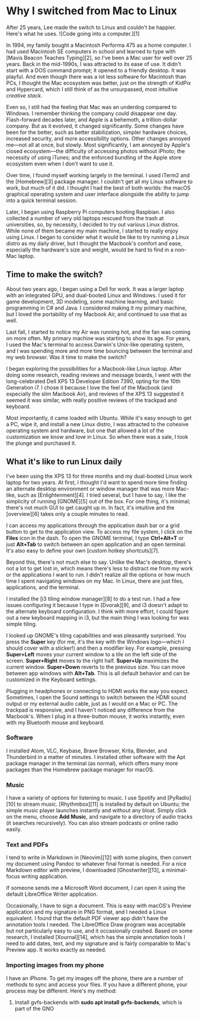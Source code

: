 [#]: collector: (lujun9972)
[#]: translator: ( )
[#]: reviewer: ( )
[#]: publisher: ( )
[#]: url: ( )
[#]: subject: (Why I switched from Mac to Linux)
[#]: via: (https://opensource.com/article/20/3/mac-linux)
[#]: author: (Lee Tusman https://opensource.com/users/leeto)

Why I switched from Mac to Linux
======
After 25 years, Lee made the switch to Linux and couldn't be happier.
Here's what he uses.
![Code going into a computer.][1]

In 1994, my family bought a Macintosh Performa 475 as a home computer. I had used Macintosh SE computers in school and learned to type with [Mavis Beacon Teaches Typing][2], so I've been a Mac user for well over 25 years. Back in the mid-1990s, I was attracted to its ease of use. It didn't start with a DOS command prompt; it opened to a friendly desktop. It was playful. And even though there was a lot less software for Macintosh than PCs, I thought the Mac ecosystem was better, just on the strength of KidPix and Hypercard, which I still think of as the unsurpassed, most intuitive _creative stack_.

Even so, I still had the feeling that Mac was an underdog compared to Windows. I remember thinking the company could disappear one day. Flash-forward decades later, and Apple is a behemoth, a trillion-dollar company. But as it evolved, it changed significantly. Some changes have been for the better, such as better stabilization, simpler hardware choices, increased security, and more accessibility options. Other changes annoyed me—not all at once, but slowly. Most significantly, I am annoyed by Apple's closed ecosystem—the difficulty of accessing photos without iPhoto; the necessity of using iTunes; and the enforced bundling of the Apple store ecosystem even when I don't want to use it.

Over time, I found myself working largely in the terminal. I used iTerm2 and the [Homebrew][3] package manager. I couldn't get all my Linux software to work, but much of it did. I thought I had the best of both worlds: the macOS graphical operating system and user interface alongside the ability to jump into a quick terminal session.

Later, I began using Raspberry Pi computers booting Raspbian. I also collected a number of very old laptops rescued from the trash at universities, so, by necessity, I decided to try out various Linux distros. While none of them became my main machine, I started to really enjoy using Linux. I began to consider what it would be like to try running a Linux distro as my daily driver, but I thought the Macbook's comfort and ease, especially the hardware's size and weight, would be hard to find in a non-Mac laptop.

## Time to make the switch?

About two years ago, I began using a Dell for work. It was a larger laptop with an integrated GPU, and dual-booted Linux and Windows. I used it for game development, 3D modeling, some machine learning, and basic programming in C# and Java. I considered making it my primary machine, but I loved the portability of my Macbook Air, and continued to use that as well.

Last fall, I started to notice my Air was running hot, and the fan was coming on more often. My primary machine was starting to show its age. For years, I used the Mac's terminal to access Darwin's Unix-like operating system, and I was spending more and more time bouncing between the terminal and my web browser. Was it time to make the switch?

I began exploring the possibilities for a Macbook-like Linux laptop. After doing some research, reading reviews and message boards, I went with the long-celebrated Dell XPS 13 Developer Edition 7390, opting for the 10th Generation i7. I chose it because I love the feel of the Macbook (and especially the slim Macbook Air), and reviews of the XPS 13 suggested it seemed it was similar, with really positive reviews of the trackpad and keyboard.

Most importantly, it came loaded with Ubuntu. While it's easy enough to get a PC, wipe it, and install a new Linux distro, I was attracted to the cohesive operating system and hardware, but one that allowed a lot of the customization we know and love in Linux. So when there was a sale, I took the plunge and purchased it.

## What it's like to run Linux daily

I've been using the XPS 13 for three months and my dual-booted Linux work laptop for two years. At first, I thought I'd want to spend more time finding an alternate desktop environment or window manager that was more Mac-like, such as [Enlightenment][4]. I tried several, but I have to say, I like the simplicity of running [GNOME][5] out of the box. For one thing, it's minimal; there's not much GUI to get caught up in. In fact, it's intuitive and the [overview][6] takes only a couple minutes to read. 

I can access my applications through the application dash bar or a grid button to get to the application view. To access my file system, I click on the **Files** icon in the dash. To open the GNOME terminal, I type **Ctrl+Alt+T** or just **Alt+Tab** to switch between an open application and an open terminal. It's also easy to define your own [custom hotkey shortcuts][7].

Beyond this, there's not much else to say. Unlike the Mac's desktop, there's not a lot to get lost in, which means there's less to distract me from my work or the applications I want to run. I didn't realize all the options or how much time I spent navigating windows on my Mac. In Linux, there are just files, applications, and the terminal.

I installed the [i3 tiling window manager][8] to do a test run. I had a few issues configuring it because I type in [Dvorak][9], and i3 doesn't adapt to the alternate keyboard configuration. I think with more effort, I could figure out a new keyboard mapping in i3, but the main thing I was looking for was simple tiling.

I looked up GNOME's tiling capabilities and was pleasantly surprised. You press the **Super** key (for me, it's the key with the Windows logo—which I should cover with a sticker!) and then a modifier key. For example, pressing **Super+Left** moves your current window to a tile on the left side of the screen. **Super+Right** moves to the right half. **Super+Up** maximizes the current window. **Super+Down** reverts to the previous size. You can move between app windows with **Alt+Tab**. This is all default behavior and can be customized in the Keyboard settings.

Plugging in headphones or connecting to HDMI works the way you expect. Sometimes, I open the Sound settings to switch between the HDMI sound output or my external audio cable, just as I would on a Mac or PC. The trackpad is responsive, and I haven't noticed any difference from the Macbook's. When I plug in a three-button mouse, it works instantly, even with my Bluetooth mouse and keyboard.

### Software

I installed Atom, VLC, Keybase, Brave Browser, Krita, Blender, and Thunderbird in a matter of minutes. I installed other software with the Apt package manager in the terminal (as normal), which offers many more packages than the Homebrew package manager for macOS.

### Music

I have a variety of options for listening to music. I use Spotify and [PyRadio][10] to stream music. [Rhythmbox][11] is installed by default on Ubuntu; the simple music player launches instantly and without any bloat. Simply click on the menu, choose **Add Music**, and navigate to a directory of audio tracks (it searches recursively). You can also stream podcasts or online radio easily.

### Text and PDFs

I tend to write in Markdown in [Neovim][12] with some plugins, then convert my document using Pandoc to whatever final format is needed. For a nice Markdown editor with preview, I downloaded [Ghostwriter][13], a minimal-focus writing application.

If someone sends me a Microsoft Word document, I can open it using the default LibreOffice Writer application.

Occasionally, I have to sign a document. This is easy with macOS's Preview application and my signature in PNG format, and I needed a Linux equivalent. I found that the default PDF viewer app didn't have the annotation tools I needed. The LibreOffice Draw program was acceptable but not particularly easy to use, and it occasionally crashed. Based on some research, I installed [Xournal][14], which has the simple annotation tools I need to add dates, text, and my signature and is fairly comparable to Mac's Preview app. It works exactly as needed.

### Importing images from my phone

I have an iPhone. To get my images off the phone, there are a number of methods to sync and access your files. If you have a different phone, your process may be different. Here's my method:

  1. Install gvfs-backends with **sudo apt install gvfs-backends**, which is part of the GNO